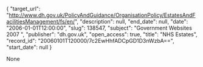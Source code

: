 {
  "target_url": "http://www.dh.gov.uk/PolicyAndGuidance/OrganisationPolicy/EstatesAndFacilitiesManagement/fs/en/", 
  "description": null, 
  "end_date": null, 
  "date": "2006-01-01T12:00:00", 
  "slug": 138547, 
  "subject": "Government Websites 2007 ", 
  "publisher": "dh.gov.uk", 
  "open_access": true, 
  "title": "NHS Estates", 
  "record_id": "20060101T120000/7c2EwHhfADCpGD1D3nWzbA==", 
  "start_date": null
}

None